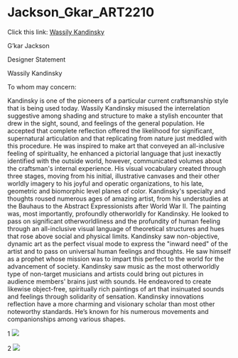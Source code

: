 # Jackson_Gkar_ART2210


Click this link: [Wassily Kandinsky](https://gmanski504.github.io/Jackson_Gkar_ART2210/Jackson_Gkar_ART2210_Self-portrait_Fall2019/JackSept162019-1.html)

G’kar Jackson

Designer Statement

Wassily Kandinsky

To whom may concern:

Kandinsky is one of the pioneers of a particular current craftsmanship style that is being used today. Wassily Kandinsky misused the interrelation suggestive among shading and structure to make a stylish encounter that drew in the sight, sound, and feelings of the general population. He accepted that complete reflection offered the likelihood for significant, supernatural articulation and that replicating from nature just meddled with this procedure. He was inspired to make art that conveyed an all-inclusive feeling of spirituality, he enhanced a pictorial language that just inexactly identified with the outside world, however, communicated volumes about the craftsman's internal experience. His visual vocabulary created through three stages, moving from his initial, illustrative canvases and their other worldly imagery to his joyful and operatic organizations, to his late, geometric and biomorphic level planes of color. Kandinsky's specialty and thoughts roused numerous ages of amazing artist, from his understudies at the Bauhaus to the Abstract Expressionists after World War II. The painting was, most importantly, profoundly otherworldly for Kandinsky. He looked to pass on significant otherworldliness and the profundity of human feeling through an all-inclusive visual language of theoretical structures and hues that rose above social and physical limits. Kandinsky saw non-objective, dynamic art as the perfect visual mode to express the "inward need" of the artist and to pass on universal human feelings and thoughts. He saw himself as a prophet whose mission was to impart this perfect to the world for the advancement of society. Kandinsky saw music as the most otherworldly type of non-target musicians and artists could bring out pictures in audience members' brains just with sounds. He endeavored to create likewise object-free, spiritually rich paintings of art that insinuated sounds and feelings through solidarity of sensation. Kandinsky innovations reflection have a more charming and visionary scholar than most other noteworthy standards. He’s known for his numerous movements and companionships among various shapes.





1 ![](https://github.com/Gmanski504/Jackson_Gkar_ART2210/raw/master/Jackson_Gkar_ART2210_Self-portrait_Fall2019/Img/vasilykandinsky.jpg)

2 ![](https://github.com/Gmanski504/Jackson_Gkar_ART2210/raw/master/Jackson_Gkar_ART2210_Self-portrait_Fall2019/Img/wassilykandinskyportrait.jpg)
